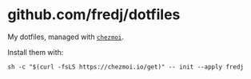 # github.com/fredj/dotfiles

My dotfiles, managed with [`chezmoi`](https://github.com/twpayne/chezmoi).

Install them with:

    sh -c "$(curl -fsLS https://chezmoi.io/get)" -- init --apply fredj
